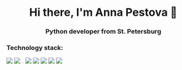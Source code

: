 <h1 align="center">Hi there, I'm Anna Pestova 👋</h1>
<h3 align="center">Python developer from St. Petersburg</h3>
<h3>Technology stack:</h3>
<a href="https://www.python.org/"><img height="5" src="https://github.com/simple-icons/simple-icons/blob/develop/icons/python.svg"></a> 
<a href="https://docs.djangoproject.com/en/4.2/releases/3.2/"><img height="5" src="https://github.com/simple-icons/simple-icons/blob/develop/icons/django.svg"></a> 
<a href="https://www.django-rest-framework.org/"><img height="5" src="https://github.com/devicons/devicon/blob/master/icons/djangorest/djangorest-plain-wordmark.svg"></a> 
<a href="https://www.postgresql.org/"><img height="5" src="https://github.com/simple-icons/simple-icons/blob/develop/icons/postgresql.svg"></a> 
<a href="https://sqlite.org/"><img height="5" src="https://github.com/simple-icons/simple-icons/blob/develop/icons/sqlite.svg"></a> 
<a href="https://www.docker.com/"><img height="5" src="https://github.com/simple-icons/simple-icons/blob/develop/icons/docker.svg"></a> 
<a href="https://nginx.org/"><img height="5" src="https://github.com/simple-icons/simple-icons/blob/develop/icons/nginx.svg"></a> 
<a href="https://www.postman.com/"><img height="5" src="https://github.com/simple-icons/simple-icons/blob/develop/icons/postman.svg"></a>


<!--
**Anna9449/Anna9449** is a ✨ _special_ ✨ repository because its `README.md` (this file) appears on your GitHub profile.

Here are some ideas to get you started:

- 🔭 I’m currently working on ...
- 🌱 I’m currently learning ...
- 👯 I’m looking to collaborate on ...
- 🤔 I’m looking for help with ...
- 💬 Ask me about ...
- 📫 How to reach me: ...
- 😄 Pronouns: ...
- ⚡ Fun fact: ...
-->
